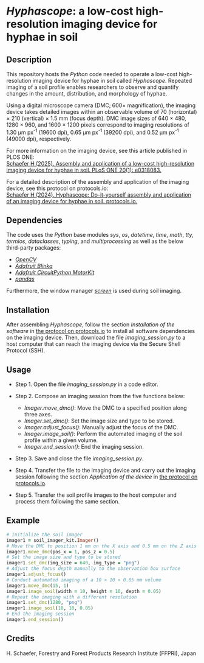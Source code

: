 #  *Hyphascope*: a low-cost high-resolution imaging device for hyphae in soil

## Description

This repository hosts the *Python* code needed to operate a low-cost high-resolution imaging device for hyphae in soil called *Hyphascope*. Repeated imaging of a soil profile enables researchers to observe and quantify changes in the amount, distribution, and morphology of hyphae.

Using a digital microscope camera (DMC; 600× magnification), the imaging device takes detailed images within an observable volume of 70 (horizontal) × 210 (vertical) × 1.5 mm (focus depth). DMC image sizes of 640 × 480, 1280 × 960, and 1600 × 1200 pixels correspond to imaging resolutions of 1.30 μm px<sup>-1</sup> (19600 dpi), 0.65 μm px<sup>-1</sup> (39200 dpi), and 0.52 μm px<sup>-1</sup> (49000 dpi), respectively.

For more information on the imaging device, see this article published in PLOS ONE:  
[Schaefer H (2025). Assembly and application of a low-cost high-resolution imaging device for hyphae in soil. PLoS ONE 20(1): e0318083.](https://doi.org/10.1371/journal.pone.0318083)

For a detailed description of the assembly and application of the imaging device, see this protocol on protocols.io:  
[Schaefer H (2024). Hyphascope: Do-it-yourself assembly and application of an imaging device for hyphae in soil. protocols.io.](https://dx.doi.org/10.17504/protocols.io.bp2l6xo3zlqe/v1)

## Dependencies

The code uses the *Python* base modules *sys*, *os*, *datetime*, *time*, *math*, *tty*, *termios*, *dataclasses*, *typing*, and *multiprocessing* as well as the below third-party packages: 

- [*OpenCV*](https://pypi.org/project/opencv-python/)
- [*Adafruit Blinka*](https://github.com/adafruit/Adafruit_Blinka/)
- [*Adafruit CircuitPython MotorKit*](https://github.com/adafruit/Adafruit_CircuitPython_MotorKit/)
- [*pandas*](https://pypi.org/project/pandas/)

Furthermore, the window manager [*screen*](https://www.gnu.org/software/screen/) is used during soil imaging.

## Installation

After assembling *Hyphascope*, follow the section *Installation of the software* in  [the protocol on protocols.io](https://dx.doi.org/10.17504/protocols.io.bp2l6xo3zlqe/v1) to install all software dependencies on the imaging device. Then, download the file *imaging_session.py* to a host computer that can reach the imaging device via the Secure Shell Protocol (SSH).

## Usage

- Step 1. Open the file *imaging_session.py* in a code editor.

- Step 2. Compose an imaging session from the five functions below: 
    - *Imager.move_dmc()*: Move the DMC to a specified position along three axes. 
    - *Imager.set_dmc()*: Set the image size and type to be stored. 
    - *Imager.adjust_focus()*: Manually adjust the focus of the DMC.
    - *Imager.image_soil()*: Perform the automated imaging of the soil profile within a given volume.
    - *Imager.end_session()*: End the imaging session.

- Step 3. Save and close the file *imaging_session.py*.

- Step 4. Transfer the file to the imaging device and carry out the imaging session following the section *Application of the device* in [the protocol on protocols.io](https://www.protocols.io/).

- Step 5. Transfer the soil profile images to the host computer and process them following the same section.

## Example

```ruby
# Initialize the soil imager
imager1 = soil_imager_kit.Imager()
# Move the DMC to position 1 mm on the X axis and 0.5 mm on the Z axis
imager1.move_dmc(pos_x = 1, pos_z = 0.5)
# Set the image size and type to be stored
imager1.set_dmc(img_size = 640, img_type = "png")
# Adjust the focus depth manually to the observation box surface
imager1.adjust_focus()
# Conduct automated imaging of a 10 × 10 × 0.05 mm volume
imager1.move_dmc(15, 1)
imager1.image_soil(width = 10, height = 10, depth = 0.05)
# Repeat the imaging with a different resolution
imager1.set_dmc(1280, "png")
imager1.image_soil(10, 10, 0.05)
# End the imaging session
imager1.end_session()
```

## Credits

H. Schaefer, Forestry and Forest Products Research Institute (FFPRI), Japan
